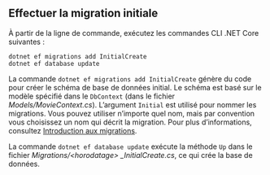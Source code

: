 <a name="cli"></a>
## <a name="perform-initial-migration"></a>Effectuer la migration initiale

À partir de la ligne de commande, exécutez les commandes CLI .NET Core suivantes :

```console
dotnet ef migrations add InitialCreate
dotnet ef database update
```

La commande `dotnet ef migrations add InitialCreate` génère du code pour créer le schéma de base de données initial. Le schéma est basé sur le modèle spécifié dans le `DbContext` (dans le fichier *Models/MovieContext.cs*). L’argument `Initial` est utilisé pour nommer les migrations. Vous pouvez utiliser n’importe quel nom, mais par convention vous choisissez un nom qui décrit la migration. Pour plus d’informations, consultez [Introduction aux migrations](xref:data/ef-mvc/migrations#introduction-to-migrations).

La commande `dotnet ef database update` exécute la méthode `Up` dans le fichier *Migrations/\<horodatage> _InitialCreate.cs*, ce qui crée la base de données.